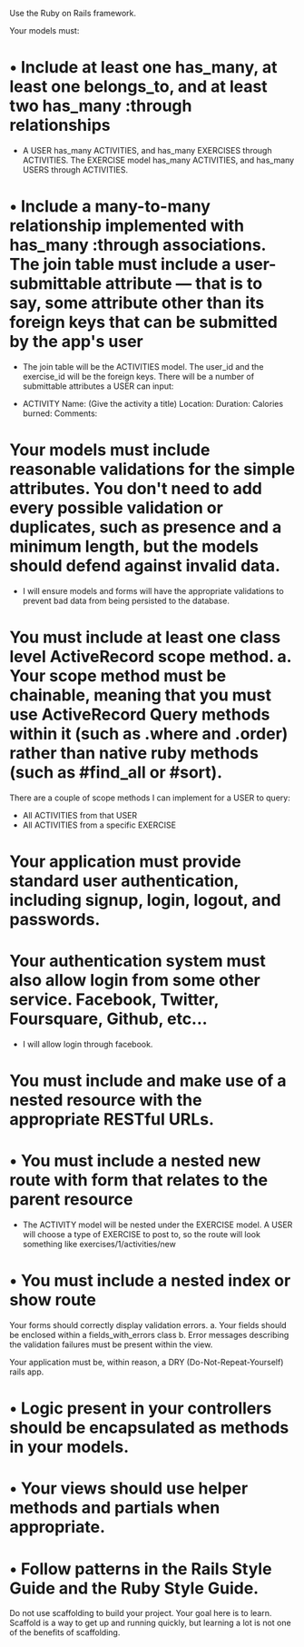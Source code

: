 Use the Ruby on Rails framework.

Your models must:

# • Include at least one has_many, at least one belongs_to, and at least two has_many :through relationships

  - A USER has_many ACTIVITIES, and has_many EXERCISES through ACTIVITIES. The EXERCISE model
  has_many ACTIVITIES, and has_many USERS through ACTIVITIES.

# • Include a many-to-many relationship implemented with has_many :through associations. The join table must include a user-submittable attribute — that is to say, some attribute other than its foreign keys that can be submitted by the app's user

  - The join table will be the ACTIVITIES model. The user_id and the exercise_id will be the
    foreign keys. There will be a number of submittable attributes a USER can input:

  - ACTIVITY
    Name: (Give the activity a title)
    Location:
    Duration:
    Calories burned:
    Comments:

# Your models must include reasonable validations for the simple attributes. You don't need to add every possible validation or duplicates, such as presence and a minimum length, but the models should defend against invalid data.

  - I will ensure models and forms will have the appropriate validations to prevent bad data from
  being persisted to the database.

# You must include at least one class level ActiveRecord scope method. a. Your scope method must be chainable, meaning that you must use ActiveRecord Query methods within it (such as .where and .order) rather than native ruby methods (such as #find_all or #sort).

There are a couple of scope methods I can implement for a USER to query:

  - All ACTIVITIES from that USER
  - All ACTIVITIES from a specific EXERCISE


# Your application must provide standard user authentication, including signup, login, logout, and passwords.

# Your authentication system must also allow login from some other service. Facebook, Twitter, Foursquare, Github, etc...

  - I will allow login through facebook.

# You must include and make use of a nested resource with the appropriate RESTful URLs.

# • You must include a nested new route with form that relates to the parent resource

   - The ACTIVITY model will be nested under the EXERCISE model. A USER will choose a type of     EXERCISE to post to, so the route will look something like exercises/1/activities/new

# • You must include a nested index or show route

Your forms should correctly display validation errors. a. Your fields should be enclosed within a fields_with_errors class b. Error messages describing the validation failures must be present within the view.

Your application must be, within reason, a DRY (Do-Not-Repeat-Yourself) rails app.

# • Logic present in your controllers should be encapsulated as methods in your models.

# • Your views should use helper methods and partials when appropriate.

# • Follow patterns in the Rails Style Guide and the Ruby Style Guide.

Do not use scaffolding to build your project. Your goal here is to learn. Scaffold is a way to get up and running quickly, but learning a lot is not one of the benefits of scaffolding.
